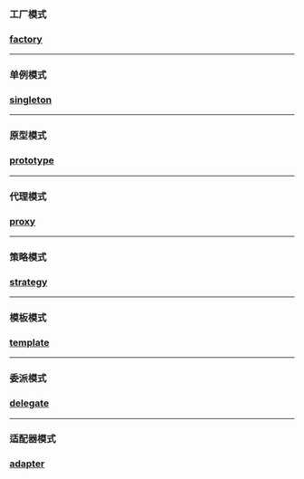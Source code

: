
### 工厂模式
### [factory](https://github.com/Karl0/design-mode/tree/master/factory "ps：工厂方法模式&抽象工厂模式")
<hr>


### 单例模式
### [singleton](https://github.com/Karl0/design-mode/tree/master/singleton "ps：饿汉式&懒汉式")
<hr>


### 原型模式
### [prototype](https://github.com/Karl0/design-mode/tree/master/prototype "ps：浅拷贝&深拷贝")
<hr>


### 代理模式
### [proxy](https://github.com/Karl0/design-mode/tree/master/proxy "ps:JDK动态代理&CGLIB动态代理")
<hr>


### 策略模式
### [strategy](https://github.com/Karl0/design-mode/tree/master/strategy "ps:购物订单")
<hr>


### 模板模式
### [template](https://github.com/Karl0/design-mode/tree/master/template "ps:JDBCTemplate")
<hr>


### 委派模式
### [delegate](https://github.com/Karl0/design-mode/tree/master/delegate)
<hr>


### 适配器模式
### [adapter](https://github.com/Karl0/design-mode/tree/master/adapter "ps:登陆")

